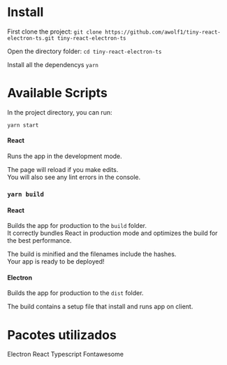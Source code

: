# Install

First clone the project:
`git clone https://github.com/awolf1/tiny-react-electron-ts.git tiny-react-electron-ts`

Open the directory folder:
`cd tiny-react-electron-ts`

Install all the dependencys
`yarn`


# Available Scripts

In the project directory, you can run:

`yarn start`

#### React
Runs the app in the development mode.<br />

The page will reload if you make edits.<br />
You will also see any lint errors in the console.


### `yarn build`

#### React
Builds the app for production to the `build` folder.<br />
It correctly bundles React in production mode and optimizes the build for the best performance.

The build is minified and the filenames include the hashes.<br />
Your app is ready to be deployed!

#### Electron
Builds the app for production to the `dist` folder.<br />

The build contains a setup file that install and runs app on client.







# Pacotes utilizados

Electron
React
Typescript
Fontawesome